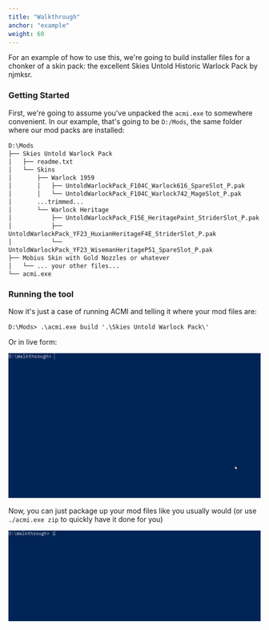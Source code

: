 ```yaml
---
title: "Walkthrough"
anchor: "example"
weight: 60
---
```


For an example of how to use this, we're going to build installer files for a chonker of a skin pack: the excellent Skies Untold Historic Warlock Pack by njmksr.

### Getting Started

First, we're going to assume you've unpacked the `acmi.exe` to somewhere convenient. In our example, that's going to be `D:/Mods`, the same folder where our mod packs are installed:

```text
D:\Mods
├── Skies Untold Warlock Pack
│   ├── readme.txt
│   └── Skins
│       ├── Warlock 1959
│       │   ├── UntoldWarlockPack_F104C_Warlock616_SpareSlot_P.pak
│       │   └── UntoldWarlockPack_F104C_Warlock742_MageSlot_P.pak
│       ...trimmed...
│       └── Warlock Heritage
│           ├── UntoldWarlockPack_F15E_HeritagePaint_StriderSlot_P.pak
│           ├── UntoldWarlockPack_YF23_HuxianHeritageF4E_StriderSlot_P.pak
│           └── UntoldWarlockPack_YF23_WisemanHeritageP51_SpareSlot_P.pak
├── Mobius Skin with Gold Nozzles or whatever
│   └── ... your other files...
└── acmi.exe
```

### Running the tool

Now it's just a case of running ACMI and telling it where your mod files are:

```text
D:\Mods> .\acmi.exe build '.\Skies Untold Warlock Pack\'
```
Or in live form:

![walkthrough](/acmi.gif)

Now, you can just package up your mod files like you usually would (or use `./acmi.exe zip` to quickly have it done for you)

![acmi zip](/acmi-zip.gif)